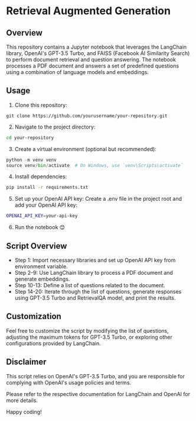 # Retrieval Augmented Generation

## Overview
This repository contains a Jupyter notebook that leverages the LangChain library, OpenAI's GPT-3.5 Turbo, and FAISS (Facebook AI Similarity Search) to perform document retrieval and question answering. The notebook processes a PDF document and answers a set of predefined questions using a combination of language models and embeddings.

## Usage

1. Clone this repository:

```
git clone https://github.com/yourusername/your-repository.git
```

2. Navigate to the project directory:

```bash
cd your-repository
```

3. Create a virtual environment (optional but recommended):

```python
python -m venv venv
source venv/bin/activate  # On Windows, use `venv\Scripts\activate`
```
4. Install dependencies:

```bash
pip install -r requirements.txt
```

5. Set up your OpenAI API key:
Create a .env file in the project root and add your OpenAI API key:

```bash
OPENAI_API_KEY=your-api-key
```

6. Run the notebook 😊


## Script Overview
- Step 1: Import necessary libraries and set up OpenAI API key from environment variable.
- Step 2-9: Use LangChain library to process a PDF document and generate embeddings.
- Step 10-13: Define a list of questions related to the document.
- Step 14-20: Iterate through the list of questions, generate responses using GPT-3.5 Turbo and RetrievalQA model, and print the results.

## Customization
Feel free to customize the script by modifying the list of questions, adjusting the maximum tokens for GPT-3.5 Turbo, or exploring other configurations provided by LangChain.

## Disclaimer
This script relies on OpenAI's GPT-3.5 Turbo, and you are responsible for complying with OpenAI's usage policies and terms.

Please refer to the respective documentation for LangChain and OpenAI for more details.

Happy coding!






